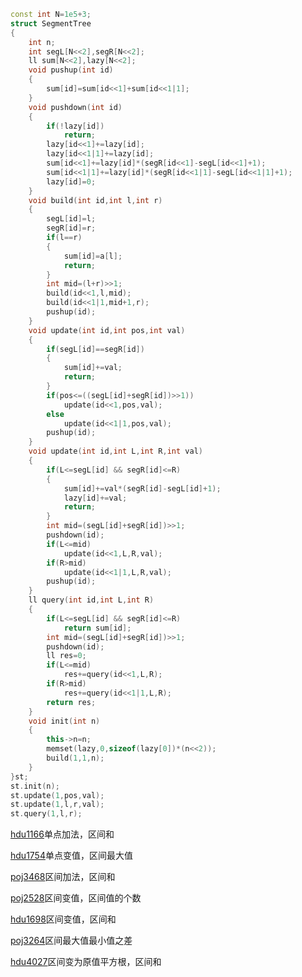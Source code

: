 ```c++
const int N=1e5+3;
struct SegmentTree
{
    int n;
    int segL[N<<2],segR[N<<2];
    ll sum[N<<2],lazy[N<<2];
    void pushup(int id)
    {
        sum[id]=sum[id<<1]+sum[id<<1|1];
    }
    void pushdown(int id)
    {
        if(!lazy[id])
            return;
        lazy[id<<1]+=lazy[id];
        lazy[id<<1|1]+=lazy[id];
        sum[id<<1]+=lazy[id]*(segR[id<<1]-segL[id<<1]+1);
        sum[id<<1|1]+=lazy[id]*(segR[id<<1|1]-segL[id<<1|1]+1);
        lazy[id]=0;
    }
    void build(int id,int l,int r)
    {
        segL[id]=l;
        segR[id]=r;
        if(l==r)
        {
            sum[id]=a[l];
            return;
        }
        int mid=(l+r)>>1;
        build(id<<1,l,mid);
        build(id<<1|1,mid+1,r);
        pushup(id);
    }
    void update(int id,int pos,int val)
    {
        if(segL[id]==segR[id])
        {
            sum[id]+=val;
            return;
        }
        if(pos<=((segL[id]+segR[id])>>1))
            update(id<<1,pos,val);
        else
            update(id<<1|1,pos,val);
        pushup(id);
    }
    void update(int id,int L,int R,int val)
    {
        if(L<=segL[id] && segR[id]<=R)
        {
            sum[id]+=val*(segR[id]-segL[id]+1);
            lazy[id]+=val;
            return;
        }
        int mid=(segL[id]+segR[id])>>1;
        pushdown(id);
        if(L<=mid)
            update(id<<1,L,R,val);
        if(R>mid)
            update(id<<1|1,L,R,val);
        pushup(id);
    }
    ll query(int id,int L,int R)
    {
        if(L<=segL[id] && segR[id]<=R)
            return sum[id];
        int mid=(segL[id]+segR[id])>>1;
        pushdown(id);
        ll res=0;
        if(L<=mid)
            res+=query(id<<1,L,R);
        if(R>mid)
            res+=query(id<<1|1,L,R);
        return res;
    }
    void init(int n)
    {
        this->n=n;
        memset(lazy,0,sizeof(lazy[0])*(n<<2));
        build(1,1,n);
    }
}st;
st.init(n);
st.update(1,pos,val);
st.update(1,l,r,val);
st.query(1,l,r);
```
[hdu1166](https://acm.dingbacode.com/showproblem.php?pid=1166)单点加法，区间和

[hdu1754](https://acm.dingbacode.com/showproblem.php?pid=1754)单点变值，区间最大值

[poj3468](http://poj.org/problem?id=3468)区间加法，区间和

[poj2528](http://poj.org/problem?id=2528)区间变值，区间值的个数

[hdu1698](https://acm.dingbacode.com/showproblem.php?pid=1698)区间变值，区间和

[poj3264](http://poj.org/problem?id=3264)区间最大值最小值之差

[hdu4027](https://acm.dingbacode.com/showproblem.php?pid=4027)区间变为原值平方根，区间和